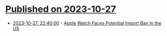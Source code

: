 # [Published on 2023-10-27](index.md)

* [2023-10-27, 22:40:00](https://apple.slashdot.org/story/23/10/27/2047226/apple-watch-faces-potential-import-ban-in-the-us?utm_source=rss1.0mainlinkanon&utm_medium=feed) - [Apple Watch Faces Potential Import Ban In the US](https://apple.slashdot.org/story/23/10/27/2047226/apple-watch-faces-potential-import-ban-in-the-us?utm_source=rss1.0mainlinkanon&utm_medium=feed)

